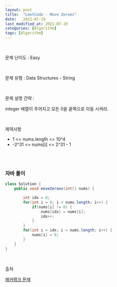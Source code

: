 ```yaml
---
layout: post
title:  "LeetCode - Move Zeroes"
date:   2021-07-19
last_modified_at: 2021-07-19
categories: [Algorithm]
tags: [Algorithm]
---
```


<br/>

문제 난이도 : Easy

<br/>

문제 유형 : Data Structures - String

<br/>

문제 설명 간략 :    

integer 배열이 주어지고 모든 0을 끝쪽으로 이동 시켜라. 


<br/>

제약사항

- 1 <= nums.length <= 10^4
- -2^31 <= nums[i] <= 2^31 - 1

<br/>
   

<br/>

### 자바 풀이

```java
class Solution {
    public void moveZeroes(int[] nums) {

        int idx = 0;
        for(int i = 0; i < nums.length; i++) {
            if(nums[i] != 0) {
                nums[idx] = nums[i];
                idx++;
            }
        }
        for(int i = idx; i < nums.length; i++) {
            nums[i] = 0;
        }
    }
}


```

<br/>

출처

[해커랭크 문제](https://www.hackerrank.com/challenges/delete-a-node-from-a-linked-list/problem)